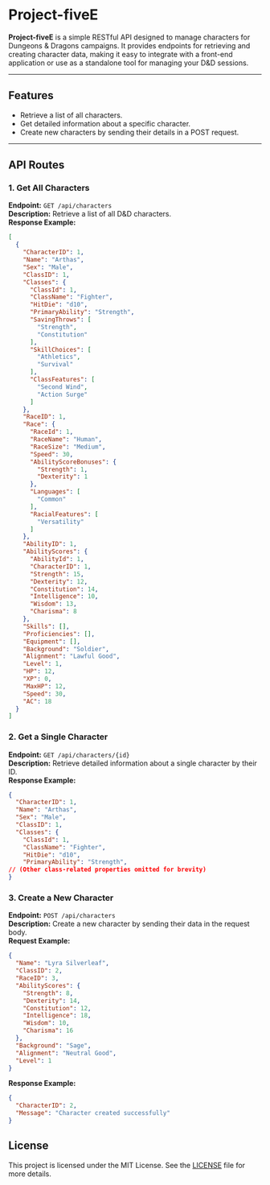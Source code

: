# Project-fiveE

**Project-fiveE** is a simple RESTful API designed to manage characters for Dungeons & Dragons campaigns. It provides endpoints for retrieving and creating character data, making it easy to integrate with a front-end application or use as a standalone tool for managing your D&D sessions.

---

## Features
- Retrieve a list of all characters.
- Get detailed information about a specific character.
- Create new characters by sending their details in a POST request.

---

## API Routes

### 1. **Get All Characters**
**Endpoint:** `GET /api/characters`  
**Description:** Retrieve a list of all D&D characters.  
**Response Example:**  
```json
[
  {
    "CharacterID": 1,
    "Name": "Arthas",
    "Sex": "Male",
    "ClassID": 1,
    "Classes": {
      "ClassId": 1,
      "ClassName": "Fighter",
      "HitDie": "d10",
      "PrimaryAbility": "Strength",
      "SavingThrows": [
        "Strength",
        "Constitution"
      ],
      "SkillChoices": [
        "Athletics",
        "Survival"
      ],
      "ClassFeatures": [
        "Second Wind",
        "Action Surge"
      ]
    },
    "RaceID": 1,
    "Race": {
      "RaceId": 1,
      "RaceName": "Human",
      "RaceSize": "Medium",
      "Speed": 30,
      "AbilityScoreBonuses": {
        "Strength": 1,
        "Dexterity": 1
      },
      "Languages": [
        "Common"
      ],
      "RacialFeatures": [
        "Versatility"
      ]
    },
    "AbilityID": 1,
    "AbilityScores": {
      "AbilityId": 1,
      "CharacterID": 1,
      "Strength": 15,
      "Dexterity": 12,
      "Constitution": 14,
      "Intelligence": 10,
      "Wisdom": 13,
      "Charisma": 8
    },
    "Skills": [],
    "Proficiencies": [],
    "Equipment": [],
    "Background": "Soldier",
    "Alignment": "Lawful Good",
    "Level": 1,
    "HP": 12,
    "XP": 0,
    "MaxHP": 12,
    "Speed": 30,
    "AC": 18
  }
]
```

### 2. **Get a Single Character**
**Endpoint:** `GET /api/characters/{id}`  
**Description:** Retrieve detailed information about a single character by their ID.  
**Response Example:**  
```json
{
  "CharacterID": 1,
  "Name": "Arthas",
  "Sex": "Male",
  "ClassID": 1,
  "Classes": {
    "ClassId": 1,
    "ClassName": "Fighter",
    "HitDie": "d10",
    "PrimaryAbility": "Strength",
// (Other class-related properties omitted for brevity)
}
```
### 3. **Create a New Character**
**Endpoint:** `POST /api/characters`  
**Description:** Create a new character by sending their data in the request body.  
**Request Example:**  
```json
{
  "Name": "Lyra Silverleaf",
  "ClassID": 2,
  "RaceID": 3,
  "AbilityScores": {
    "Strength": 8,
    "Dexterity": 14,
    "Constitution": 12,
    "Intelligence": 18,
    "Wisdom": 10,
    "Charisma": 16
  },
  "Background": "Sage",
  "Alignment": "Neutral Good",
  "Level": 1
}
```
**Response Example:**  
```json
{
  "CharacterID": 2,
  "Message": "Character created successfully"
}
```

## License
This project is licensed under the MIT License. See the [LICENSE](LICENSE) file for more details.
